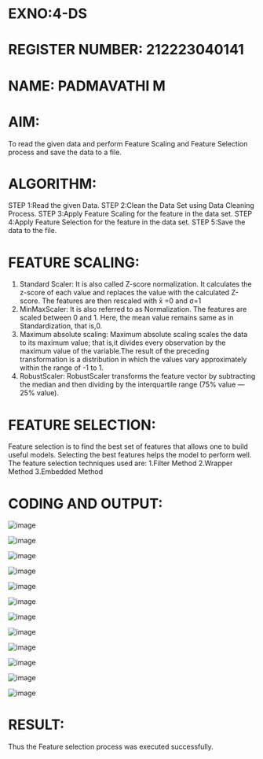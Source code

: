 # EXNO:4-DS
# REGISTER NUMBER: 212223040141
# NAME: PADMAVATHI M
# AIM:
To read the given data and perform Feature Scaling and Feature Selection process and save the
data to a file.

# ALGORITHM:
STEP 1:Read the given Data.
STEP 2:Clean the Data Set using Data Cleaning Process.
STEP 3:Apply Feature Scaling for the feature in the data set.
STEP 4:Apply Feature Selection for the feature in the data set.
STEP 5:Save the data to the file.

# FEATURE SCALING:
1. Standard Scaler: It is also called Z-score normalization. It calculates the z-score of each value and replaces the value with the calculated Z-score. The features are then rescaled with x̄ =0 and σ=1
2. MinMaxScaler: It is also referred to as Normalization. The features are scaled between 0 and 1. Here, the mean value remains same as in Standardization, that is,0.
3. Maximum absolute scaling: Maximum absolute scaling scales the data to its maximum value; that is,it divides every observation by the maximum value of the variable.The result of the preceding transformation is a distribution in which the values vary approximately within the range of -1 to 1.
4. RobustScaler: RobustScaler transforms the feature vector by subtracting the median and then dividing by the interquartile range (75% value — 25% value).

# FEATURE SELECTION:
Feature selection is to find the best set of features that allows one to build useful models. Selecting the best features helps the model to perform well.
The feature selection techniques used are:
1.Filter Method
2.Wrapper Method
3.Embedded Method

# CODING AND OUTPUT:
![image](https://github.com/user-attachments/assets/240ffb0d-0076-4855-a09b-cd26f7f1f2d6)

![image](https://github.com/user-attachments/assets/9c0f0671-b4f4-4b71-b022-a0106bff29df)

![image](https://github.com/user-attachments/assets/16dd516a-926a-46fb-bca3-6637a29acf1d)

![image](https://github.com/user-attachments/assets/f0c636fe-d6cc-4ce5-a3c7-e775dc10521e)

![image](https://github.com/user-attachments/assets/7f10d011-11dd-4415-a6e0-cd75983037d7)

![image](https://github.com/user-attachments/assets/9c9c7c9f-c893-4b1a-a5ab-0fb1e5e3d6dc)

![image](https://github.com/user-attachments/assets/12cb4060-313d-42f3-b40e-5660a243585f)

![image](https://github.com/user-attachments/assets/f48e9a1e-034b-48dc-9e7f-f8e6e9402f13)

![image](https://github.com/user-attachments/assets/553d5755-a24e-4fd8-ae11-06c85cc475bb)

![image](https://github.com/user-attachments/assets/42ccb4f3-fb19-4bd1-8f60-9f79e8e3e44b)

![image](https://github.com/user-attachments/assets/33130e18-0163-470e-b7c8-991016423130)

![image](https://github.com/user-attachments/assets/8f12d976-dcf2-4aa8-a520-bef9ce7a4190)

# RESULT:
Thus the Feature selection process was executed successfully.

